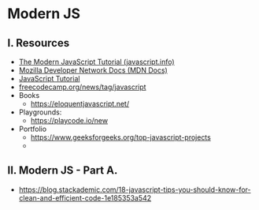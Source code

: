# Modern JS


## I. Resources

- [The Modern JavaScript Tutorial (javascript.info)](https://javascript.info/)
- [Mozilla Developer Network Docs (MDN Docs)](https://developer.mozilla.org/en-US/)
- [JavaScript Tutorial](https://www.javascripttutorial.net/)
- [freecodecamp.org/news/tag/javascript](https://www.freecodecamp.org/news/tag/javascript/)
- Books
  - https://eloquentjavascript.net/
- Playgrounds:
  - https://playcode.io/new
- Portfolio
  - https://www.geeksforgeeks.org/top-javascript-projects
  - 

## II. Modern JS - Part A.

- https://blog.stackademic.com/18-javascript-tips-you-should-know-for-clean-and-efficient-code-1e185353a542
